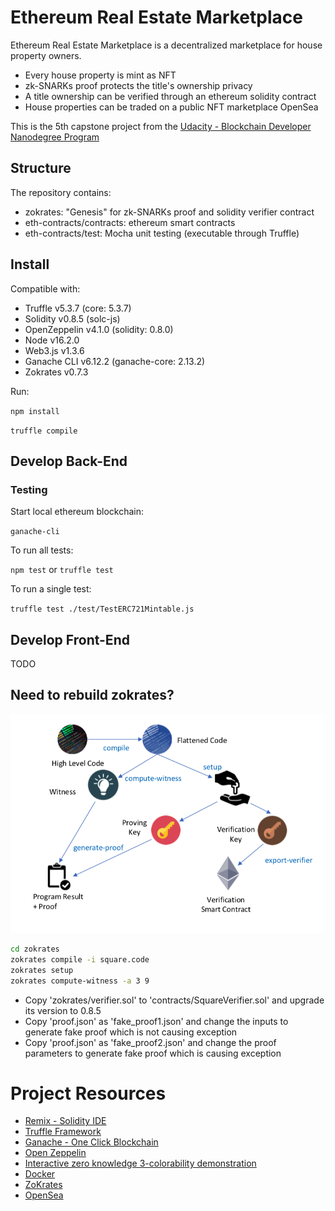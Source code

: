 # Ethereum Real Estate Marketplace

Ethereum Real Estate Marketplace is a decentralized marketplace for house property owners.

- Every house property is mint as NFT
- zk-SNARKs proof protects the title's ownership privacy
- A title ownership can be verified through an ethereum solidity contract
- House properties can be traded on a public NFT marketplace OpenSea

This is the 5th capstone project from
the [Udacity - Blockchain Developer Nanodegree Program](https://www.udacity.com/course/blockchain-developer-nanodegree--nd1309)

## Structure

The repository contains:

- zokrates: "Genesis" for zk-SNARKs proof and solidity verifier contract
- eth-contracts/contracts: ethereum smart contracts
- eth-contracts/test: Mocha unit testing (executable through Truffle)

## Install

Compatible with:

* Truffle v5.3.7 (core: 5.3.7)
* Solidity v0.8.5 (solc-js)
* OpenZeppelin v4.1.0 (solidity: 0.8.0)
* Node v16.2.0
* Web3.js v1.3.6
* Ganache CLI v6.12.2 (ganache-core: 2.13.2)
* Zokrates v0.7.3

Run:

`npm install`

`truffle compile`

## Develop Back-End

### Testing

Start local ethereum blockchain:

`ganache-cli`

To run all tests:

`npm test` or `truffle test`

To run a single test:

`truffle test ./test/TestERC721Mintable.js`

## Develop Front-End

TODO

## Need to rebuild zokrates?

![zokrates process](res/zokrates-process.png)

```bash
cd zokrates
zokrates compile -i square.code
zokrates setup
zokrates compute-witness -a 3 9
```

- Copy 'zokrates/verifier.sol' to 'contracts/SquareVerifier.sol' and upgrade its version to 0.8.5
- Copy 'proof.json' as 'fake_proof1.json' and change the inputs to generate fake proof which is not causing exception
- Copy 'proof.json' as 'fake_proof2.json' and change the proof parameters to generate fake proof which is causing
  exception

# Project Resources

* [Remix - Solidity IDE](https://remix.ethereum.org/)
* [Truffle Framework](https://truffleframework.com/)
* [Ganache - One Click Blockchain](https://truffleframework.com/ganache)
* [Open Zeppelin ](https://openzeppelin.org/)
* [Interactive zero knowledge 3-colorability demonstration](http://web.mit.edu/~ezyang/Public/graph/svg.html)
* [Docker](https://docs.docker.com/install/)
* [ZoKrates](https://zokrates.github.io/gettingstarted.html)
* [OpenSea](https://opensea.io/)
